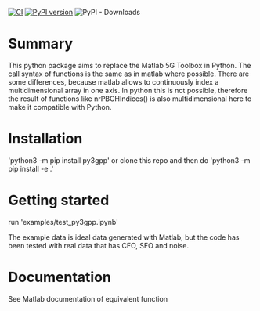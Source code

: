 [![CI](https://github.com/catkira/py3gpp/actions/workflows/python-package.yml/badge.svg)](https://github.com/catkira/py3gpp/actions/workflows/python-package.yml)
[![PyPI version](https://badge.fury.io/py/py3gpp.svg)](https://badge.fury.io/py/py3gpp)
![PyPI - Downloads](https://img.shields.io/pypi/dm/py3gpp)

# Summary
This python package aims to replace the Matlab 5G Toolbox in Python. The call syntax of functions is the same as in matlab where possible. There are some differences, because matlab allows to continuously index a multidimensional array in one axis. In python this is not possible, therefore the result of functions like nrPBCHIndices() is also multidimensional here to make it compatible with Python.

# Installation
'python3 -m pip install py3gpp'
or
clone this repo and then do 'python3 -m pip install -e .'

# Getting started
run 'examples/test_py3gpp.ipynb'

The example data is ideal data generated with Matlab, but the code has been tested with real data that has CFO, SFO and noise.

# Documentation
See Matlab documentation of equivalent function
